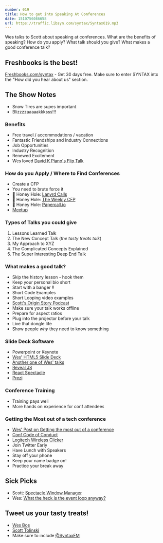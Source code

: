 ```yaml
---
number: 019
title: How to get into Speaking At Conferences
date: 1510756086658
url: https://traffic.libsyn.com/syntax/Syntax019.mp3
---
```


Wes talks to Scott about speaking at conferences. What are the benefits of speaking? How do you apply? What talk should you give? What makes a good conference talk?

## Freshbooks is the best!

[Freshbooks.com/syntax](https://freshbooks.com/syntax) - Get 30 days free. Make sure to enter SYNTAX into the "How did you hear about us" section.

## The Show Notes

- Snow Tires are supes important
- Blizzzzaaaaakkksss!!!

### Benefits

- Free travel / accommodations / vacation
- Fantastic Friendships and Industry Connections
- Job Opportunities
- Industry Recognition
- Renewed Excitement
- Wes loved [David K Piano's Flip Talk](http://slides.com/davidkhourshid/flipping#/)

### How do you Apply / Where to Find Conferences

- Create a CFP
- You need to brute force it
- 🍯 Honey Hole: [Lanyrd Calls](http://lanyrd.com/calls/)
- 🐝 Honey Hole: [The Weekly CFP](http://theweeklycfp.com/)
- 🍯 Honey Hole: [Papercall.io](https://www.papercall.io/)
- [Meetup](http://meetup.com/)

### Types of Talks you could give

1.  Lessons Learned Talk
1.  The New Concept Talk (_the tasty treats talk_)
1.  My Approach to XYZ
1.  The Complicated Concepts Explained
1.  The Super Interesting Deep End Talk

### What makes a good talk?

- Skip the history lesson - hook them
- Keep your personal bio short
- Start with a banger ‼️
- Short Code Examples
- Short Looping video examples
- [Scott's Origin Story Podcast](https://syntax.fm/show/007/scott-tolinski-origin-story)
- Make sure your talk works offline
- Prepare for aspect ratios
- Plug into the projector before your talk
- Live that dongle life
- Show people _why_ they need to know something

### Slide Deck Software

- Powerpoint or Keynote
- [Wes' HTML5 Slide Deck](https://github.com/wesbos/future-js)
- [Another one of Wes' talks](https://github.com/wesbos/ES6-talk)
- [Reveal JS](http://lab.hakim.se/reveal-js/)
- [React Spectacle](https://github.com/FormidableLabs/spectacle)
- [Prezi](https://prezi.com/)

### Conference Training

- Training pays well
- More hands on experience for conf attendees

### Getting the Most out of a tech conference

- [Wes' Post on Getting the most out of a conference](http://wesbos.com/get-the-most-out-of-conferences/)
- [Conf Code of Conduct](http://confcodeofconduct.com/)
- [Logitech Wireless Clicker](http://amzn.to/2hBmLgD)
- Join Twitter Early
- Have Lunch with Speakers
- Stay off your phone
- Keep your name badge on!
- Practice your break away

## Sick Picks

- Scott: [Spectacle Window Manager](https://www.spectacleapp.com/)
- Wes: [What the heck is the event loop anyway?](https://www.youtube.com/watch?v=8aGhZQkoFbQ)

## Tweet us your tasty treats!

- [Wes Bos](https://twitter.com/wesbos)
- [Scott Tolinski](https://twitter.com/stolinski)
- Make sure to include [@SyntaxFM](https://twitter.com/SyntaxFM)
